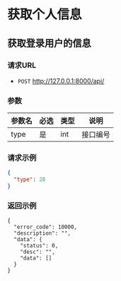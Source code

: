 # 获取个人信息

## 获取登录用户的信息

### 请求URL

- `POST` http://127.0.0.1:8000/api/

### 参数

| 参数名  | 必选 | 类型  | 说明   |
|------|----|-----|------|
| type | 是  | int | 接口编号 |

### 请求示例

```json
{
  "type": 28
}
```

### 返回示例

```
{
  "error_code": 10000,
  "description": "",
  "data": {
    "status": 0,
    "desc": "",
    "data": []
  }
}
```